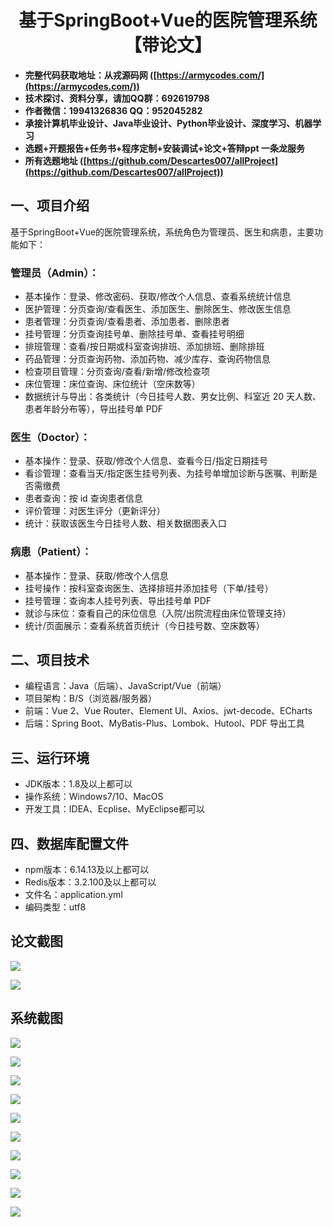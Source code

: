 ﻿<h1 align="center">基于SpringBoot+Vue的医院管理系统【带论文】</h1></p>

- <b>完整代码获取地址：从戎源码网 ([https://armycodes.com/](https://armycodes.com/))</b>
- <b>技术探讨、资料分享，请加QQ群：692619798</b>
- <b>作者微信：19941326836  QQ：952045282</b>
- <b>承接计算机毕业设计、Java毕业设计、Python毕业设计、深度学习、机器学习</b>
- <b>选题+开题报告+任务书+程序定制+安装调试+论文+答辩ppt 一条龙服务</b>
- <b>所有选题地址 ([https://github.com/Descartes007/allProject](https://github.com/Descartes007/allProject)) </b>

## 一、项目介绍

基于SpringBoot+Vue的医院管理系统，系统角色为管理员、医生和病患，主要功能如下：
### 管理员（Admin）：
- 基本操作：登录、修改密码、获取/修改个人信息、查看系统统计信息
- 医护管理：分页查询/查看医生、添加医生、删除医生、修改医生信息
- 患者管理：分页查询/查看患者、添加患者、删除患者
- 挂号管理：分页查询挂号单、删除挂号单、查看挂号明细
- 排班管理：查看/按日期或科室查询排班、添加排班、删除排班
- 药品管理：分页查询药物、添加药物、减少库存、查询药物信息
- 检查项目管理：分页查询/查看/新增/修改检查项
- 床位管理：床位查询、床位统计（空床数等）
- 数据统计与导出：各类统计（今日挂号人数、男女比例、科室近 20 天人数、患者年龄分布等），导出挂号单 PDF
### 医生（Doctor）：
- 基本操作：登录、获取/修改个人信息、查看今日/指定日期挂号
- 看诊管理：查看当天/指定医生挂号列表、为挂号单增加诊断与医嘱、判断是否需缴费
- 患者查询：按 id 查询患者信息
- 评价管理：对医生评分（更新评分）
- 统计：获取该医生今日挂号人数、相关数据图表入口
### 病患（Patient）：
- 基本操作：登录、获取/修改个人信息
- 挂号操作：按科室查询医生、选择排班并添加挂号（下单/挂号）
- 挂号管理：查询本人挂号列表、导出挂号单 PDF
- 就诊与床位：查看自己的床位信息（入院/出院流程由床位管理支持）
- 统计/页面展示：查看系统首页统计（今日挂号数、空床数等）

## 二、项目技术

- 编程语言：Java（后端）、JavaScript/Vue（前端）
- 项目架构：B/S（浏览器/服务器）
- 前端：Vue 2、Vue Router、Element UI、Axios、jwt-decode、ECharts
- 后端：Spring Boot、MyBatis-Plus、Lombok、Hutool、PDF 导出工具


## 三、运行环境

- JDK版本：1.8及以上都可以
- 操作系统：Windows7/10、MacOS
- 开发工具：IDEA、Ecplise、MyEclipse都可以

## 四、数据库配置文件

- npm版本：6.14.13及以上都可以
- Redis版本：3.2.100及以上都可以
- 文件名：application.yml
- 编码类型：utf8

## 论文截图

![](screenshot/1.png)

![](screenshot/2.png)

## 系统截图

![](screenshot/3.png)

![](screenshot/4.png)

![](screenshot/5.png)

![](screenshot/6.png)

![](screenshot/7.png)

![](screenshot/8.png)

![](screenshot/9.png)

![](screenshot/10.png)

![](screenshot/11.png)

![](screenshot/12.png)
